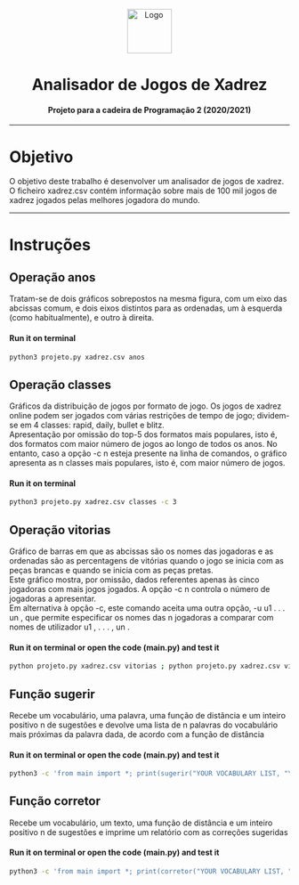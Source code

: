 <p align="center">
    <img src="https://www.pngmart.com/files/3/Chess-PNG-Image.png" alt="Logo" width="80" height="80">
</p>

# <h1 align="center">Analisador de Jogos de Xadrez</h3>
<h4 align="center">Projeto para a cadeira de Programação 2 (2020/2021)</h5>

<hr>

# Objetivo
O objetivo deste trabalho é desenvolver um analisador de jogos de xadrez. O ficheiro xadrez.csv contém informação sobre mais de 100 mil jogos de xadrez jogados pelas melhores jogadora do mundo.

<hr>

# Instruções 

## Operação anos
Tratam-se de dois gráficos sobrepostos na mesma figura, com um eixo das abcissas comum, e dois eixos distintos para as ordenadas, um à esquerda (como habitualmente), e outro à direita.

#### **Run it on terminal** 
```bash
python3 projeto.py xadrez.csv anos
```

## Operação classes
Gráficos da distribuição de jogos por formato de jogo. Os jogos de xadrez online podem ser jogados com várias restrições de tempo de jogo; dividem-se em 4 classes: rapid, daily, bullet e blitz. <br>
Apresentação por omissão do top-5 dos formatos mais populares, isto é, dos formatos com maior número de jogos ao longo de todos os anos.
No entanto, caso a opção -c n esteja presente na linha de comandos, o gráfico apresenta as n classes mais populares, isto é, com maior número de
jogos. 

#### **Run it on terminal** 
```bash
python3 projeto.py xadrez.csv classes -c 3
```

## Operação vitorias 
Gráfico de barras em que as abcissas são os nomes das jogadoras e as ordenadas são as percentagens de vitórias quando o jogo se inicia com as peças brancas e quando se inicia com as peças pretas. <br>
Este gráfico mostra, por omissão, dados referentes apenas às cinco jogadoras com mais jogos jogados. A opção -c n controla o número de
jogadoras a apresentar. <br>
Em alternativa à opção -c, este comando aceita uma outra opção, -u u1 . . . un , que permite especificar os nomes das n jogadoras a comparar com nomes de utilizador u1 , . . . , un .

#### **Run it on terminal or open the code (main.py) and test it** 
```bash
python projeto.py xadrez.csv vitorias ; python projeto.py xadrez.csv vitorias -u budu44 advantagelucy
``` 
## Função sugerir 
Recebe um vocabulário, uma palavra, uma função de distância e um inteiro positivo n de sugestões e devolve uma lista de n palavras do vocabulário mais próximas da palavra dada, de acordo com a função de distância 

#### **Run it on terminal or open the code (main.py) and test it** 
```bash
python3 -c 'from main import *; print(sugerir("YOUR VOCABULARY LIST, "YOUR TEXT HERE", "YOUR DISTANCE FUNCTION", maxSugestoes=5))'
``` 

## Função corretor 
Recebe um vocabulário, um texto, uma função de distância e um inteiro positivo n de sugestões e imprime um relatório com as correções sugeridas 

#### **Run it on terminal or open the code (main.py) and test it** 
```bash
python3 -c 'from main import *; print(corretor("YOUR VOCABULARY LIST, "YOUR TEXT HERE", "YOUR DISTANCE FUNCTION", maxSugestoes=5))'
``` 

